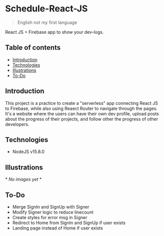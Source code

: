 # Schedule-React-JS
> English not my first language

React JS + Firebase app to show your dev-logs.

## Table of contents
- [Introduction](#introduction)
- [Technologies](#technologies)
- [Illustrations](#illustrations)
- [To-Do](#to-do)

## Introduction
This project is a practice to create a "serverless" app connecting React JS to Firebase, while also using Reaect Router to navigate through the pages. It's a website where the users can have their own dev profile, upload posts about the progress of their projects, and follow other the progress of other developers.

## Technologies
- NodeJS v15.8.0

## Illustrations
\* *No images yet* \*

## To-Do
- Merge SignIn and SignUp with Signer
- Modify Signer logic to reduce linecount
- Create styles for error msg in Signer
- Redirect to Home from SignIn and SignUp if user exists
- Landing page instead of Home if user exists